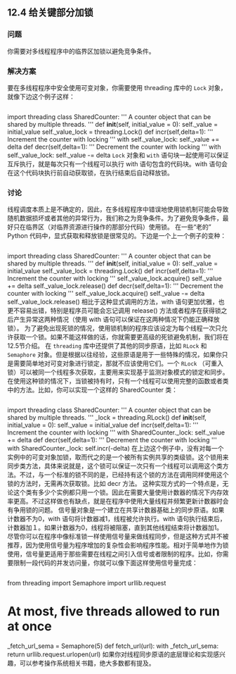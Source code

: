 ## 12.4 给关键部分加锁 ##
### 问题 ###
你需要对多线程程序中的临界区加锁以避免竞争条件。
### 解决方案 ###
要在多线程程序中安全使用可变对象，你需要使用 threading 库中的 ``Lock`` 对象，就像下边这个例子这样：
```python
```
   import threading
   class SharedCounter:
       '''
       A counter object that can be shared by multiple threads.
       '''
       def __init__(self, initial_value = 0):
           self._value = initial_value
           self._value_lock = threading.Lock()
       def incr(self,delta=1):
           '''
           Increment the counter with locking
           '''
           with self._value_lock:
                self._value += delta
       def decr(self,delta=1):
           '''
           Decrement the counter with locking
           '''
           with self._value_lock:
                self._value -= delta
``Lock`` 对象和 ``with`` 语句块一起使用可以保证互斥执行，就是每次只有一个线程可以执行 with 语句包含的代码块。with 语句会在这个代码块执行前自动获取锁，在执行结束后自动释放锁。
### 讨论 ###
线程调度本质上是不确定的，因此，在多线程程序中错误地使用锁机制可能会导致随机数据损坏或者其他的异常行为，我们称之为竞争条件。为了避免竞争条件，最好只在临界区（对临界资源进行操作的那部分代码）使用锁。
在一些“老的” Python 代码中，显式获取和释放锁是很常见的。下边是一个上一个例子的变种：
```python
```
   import threading
   class SharedCounter:
       '''
       A counter object that can be shared by multiple threads.
       '''
       def __init__(self, initial_value = 0):
           self._value = initial_value
           self._value_lock = threading.Lock()
       def incr(self,delta=1):
           '''
           Increment the counter with locking
           '''
           self._value_lock.acquire()
           self._value += delta
           self._value_lock.release()
       def decr(self,delta=1):
           '''
           Decrement the counter with locking
           '''
           self._value_lock.acquire()
           self._value -= delta
           self._value_lock.release()
相比于这种显式调用的方法，with 语句更加优雅，也更不容易出错，特别是程序员可能会忘记调用 release() 方法或者程序在获得锁之后产生异常这两种情况（使用 with 语句可以保证在这两种情况下仍能正确释放锁）。
为了避免出现死锁的情况，使用锁机制的程序应该设定为每个线程一次只允许获取一个锁。如果不能这样做的话，你就需要更高级的死锁避免机制，我们将在12.5节介绍。
在 ``threading`` 库中还提供了其他的同步原语，比如 ``RLock`` 和 ``Semaphore`` 对象。但是根据以往经验，这些原语是用于一些特殊的情况，如果你只是需要简单地对可变对象进行锁定，那就不应该使用它们。一个 ``RLock`` （可重入锁）可以被同一个线程多次获取，主要用来实现基于监测对象模式的锁定和同步。在使用这种锁的情况下，当锁被持有时，只有一个线程可以使用完整的函数或者类中的方法。比如，你可以实现一个这样的 SharedCounter 类：
```python
```
   import threading
   class SharedCounter:
       '''
       A counter object that can be shared by multiple threads.
       '''
       _lock = threading.RLock()
       def __init__(self, initial_value = 0):
           self._value = initial_value
       def incr(self,delta=1):
           '''
           Increment the counter with locking
           '''
           with SharedCounter._lock:
               self._value += delta
       def decr(self,delta=1):
           '''
           Decrement the counter with locking
           '''
           with SharedCounter._lock:
                self.incr(-delta)
在上边这个例子中，没有对每一个实例中的可变对象加锁，取而代之的是一个被所有实例共享的类级锁。这个锁用来同步类方法，具体来说就是，这个锁可以保证一次只有一个线程可以调用这个类方法。不过，与一个标准的锁不同的是，已经持有这个锁的方法在调用同样使用这个锁的方法时，无需再次获取锁。比如 decr 方法。
这种实现方式的一个特点是，无论这个类有多少个实例都只用一个锁。因此在需要大量使用计数器的情况下内存效率更高。不过这样做也有缺点，就是在程序中使用大量线程并频繁更新计数器时会有争用锁的问题。
信号量对象是一个建立在共享计数器基础上的同步原语。如果计数器不为0，with 语句将计数器减1，线程被允许执行。with 语句执行结束后，计数器加１。如果计数器为0，线程将被阻塞，直到其他线程结束将计数器加1。尽管你可以在程序中像标准锁一样使用信号量来做线程同步，但是这种方式并不被推荐，因为使用信号量为程序增加的复杂性会影响程序性能。相对于简单地作为锁使用，信号量更适用于那些需要在线程之间引入信号或者限制的程序。比如，你需要限制一段代码的并发访问量，你就可以像下面这样使用信号量完成：
```python
```
   from threading import Semaphore
   import urllib.request
   # At most, five threads allowed to run at once
   _fetch_url_sema = Semaphore(5)
   def fetch_url(url):
       with _fetch_url_sema:
           return urllib.request.urlopen(url)
如果你对线程同步原语的底层理论和实现感兴趣，可以参考操作系统相关书籍，绝大多数都有提及。
